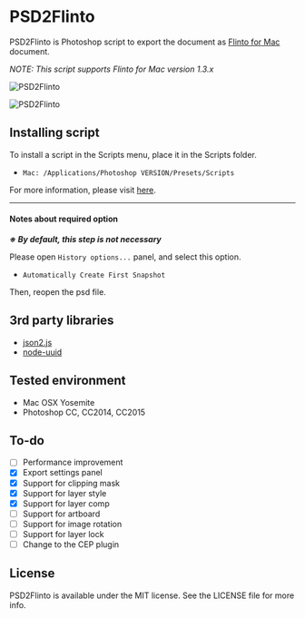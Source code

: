 # PSD2Flinto

PSD2Flinto is Photoshop script to export the document as [Flinto for Mac](https://www.flinto.com/mac) document.

_NOTE: This script supports Flinto for Mac version 1.3.x_

![PSD2Flinto](https://cloud.githubusercontent.com/assets/966109/12460324/8eb7ec52-bff6-11e5-872d-5d134d7806d4.png)

![PSD2Flinto](https://cloud.githubusercontent.com/assets/966109/12460340/9ae7aa8a-bff6-11e5-92aa-f07f590e1bcb.png)

## Installing script
To install a script in the Scripts menu, place it in the Scripts folder.
- `Mac: /Applications/Photoshop VERSION/Presets/Scripts`

For more information, please visit [here](http://www.adobe.com/devnet/photoshop/scripting.html).

---

#### Notes about required option
_**※ By default, this step is not necessary**_

Please open `History options...` panel, and select this option.

- `Automatically Create First Snapshot`

Then, reopen the psd file.

## 3rd party libraries
- [json2.js](https://github.com/douglascrockford/JSON-js)
- [node-uuid](https://github.com/broofa/node-uuid)

## Tested environment
- Mac OSX Yosemite
- Photoshop CC, CC2014, CC2015

## To-do
- [ ] Performance improvement
- [x] Export settings panel
- [x] Support for clipping mask
- [x] Support for layer style
- [x] Support for layer comp
- [ ] Support for artboard
- [ ] Support for image rotation
- [ ] Support for layer lock
- [ ] Change to the CEP plugin

## License
PSD2Flinto is available under the MIT license. See the LICENSE file for more info.
